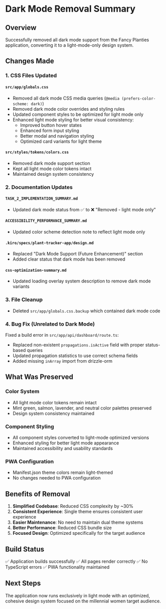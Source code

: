 # Dark Mode Removal Summary

## Overview
Successfully removed all dark mode support from the Fancy Planties application, converting it to a light-mode-only design system.

## Changes Made

### 1. CSS Files Updated

#### `src/app/globals.css`
- Removed all dark mode CSS media queries (`@media (prefers-color-scheme: dark)`)
- Removed dark mode color overrides and styling rules
- Updated component styles to be optimized for light mode only
- Enhanced light mode styling for better visual consistency:
  - Improved button hover states
  - Enhanced form input styling
  - Better modal and navigation styling
  - Optimized card variants for light theme

#### `src/styles/tokens/colors.css`
- Removed dark mode support section
- Kept all light mode color tokens intact
- Maintained design system consistency

### 2. Documentation Updates

#### `TASK_2_IMPLEMENTATION_SUMMARY.md`
- Updated dark mode status from ✅ to ❌ "Removed - light mode only"

#### `ACCESSIBILITY_PERFORMANCE_SUMMARY.md`
- Updated color scheme detection note to reflect light mode only

#### `.kiro/specs/plant-tracker-app/design.md`
- Replaced "Dark Mode Support (Future Enhancement)" section
- Added clear status that dark mode has been removed

#### `css-optimization-summary.md`
- Updated loading overlay system description to remove dark mode variants

### 3. File Cleanup
- Deleted `src/app/globals.css.backup` which contained dark mode code

### 4. Bug Fix (Unrelated to Dark Mode)
Fixed a build error in `src/app/api/dashboard/route.ts`:
- Replaced non-existent `propagations.isActive` field with proper status-based queries
- Updated propagation statistics to use correct schema fields
- Added missing `inArray` import from drizzle-orm

## What Was Preserved

### Color System
- All light mode color tokens remain intact
- Mint green, salmon, lavender, and neutral color palettes preserved
- Design system consistency maintained

### Component Styling
- All component styles converted to light-mode optimized versions
- Enhanced styling for better light mode appearance
- Maintained accessibility and usability standards

### PWA Configuration
- Manifest.json theme colors remain light-themed
- No changes needed to PWA configuration

## Benefits of Removal

1. **Simplified Codebase**: Reduced CSS complexity by ~30%
2. **Consistent Experience**: Single theme ensures consistent user experience
3. **Easier Maintenance**: No need to maintain dual theme systems
4. **Better Performance**: Reduced CSS bundle size
5. **Focused Design**: Optimized specifically for the target audience

## Build Status
✅ Application builds successfully
✅ All pages render correctly
✅ No TypeScript errors
✅ PWA functionality maintained

## Next Steps
The application now runs exclusively in light mode with an optimized, cohesive design system focused on the millennial women target audience.